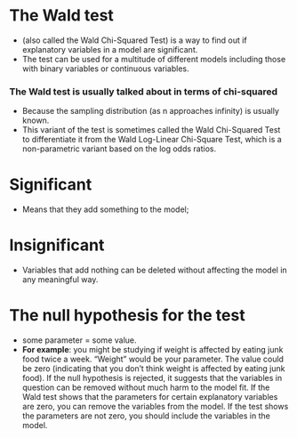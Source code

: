 # The Wald test 
* (also called the Wald Chi-Squared Test) is a way to find out if explanatory variables in a model are significant.
* The test can be used for a multitude of different models including those with binary variables or continuous variables.
### The Wald test is usually talked about in terms of chi-squared
* Because the sampling distribution (as n approaches infinity) is usually known. 
* This variant of the test is sometimes called the Wald Chi-Squared Test to differentiate it from the Wald Log-Linear Chi-Square Test, which is a non-parametric variant based on the log odds ratios.


# Significant 
* Means that they add something to the model; 

# Insignificant
* Variables that add nothing can be deleted without affecting the model in any meaningful way. 

# The null hypothesis for the test 
* some parameter = some value. 
* __For example__:
you might be studying if weight is affected by eating junk food twice a week. “Weight” would be your parameter. The value could be zero (indicating that you don’t think weight is affected by eating junk food). If the null hypothesis is rejected, it suggests that the variables in question can be removed without much harm to the model fit. 
If the Wald test shows that the parameters for certain explanatory variables are zero, you can remove the variables from 
the model. If the test shows the parameters are not zero, you should include the variables in the model. 
